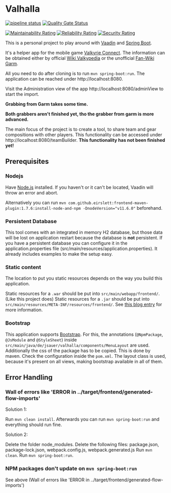 # Valhalla
[![pipeline status](https://gitlab.com/AirbornePanda/valhalla/badges/master/pipeline.svg)](https://gitlab.com/AirbornePanda/valhalla/commits/master)
[![Quality Gate Status](https://sonarcloud.io/api/project_badges/measure?project=AirbornePanda_vchelper&metric=alert_status)](https://sonarcloud.io/dashboard?id=AirbornePanda_vchelper)

[![Maintainability Rating](https://sonarcloud.io/api/project_badges/measure?project=AirbornePanda_vchelper&metric=sqale_rating)](https://sonarcloud.io/dashboard?id=AirbornePanda_vchelper)
[![Reliability Rating](https://sonarcloud.io/api/project_badges/measure?project=AirbornePanda_vchelper&metric=reliability_rating)](https://sonarcloud.io/dashboard?id=AirbornePanda_vchelper)
[![Security Rating](https://sonarcloud.io/api/project_badges/measure?project=AirbornePanda_vchelper&metric=security_rating)](https://sonarcloud.io/dashboard?id=AirbornePanda_vchelper)

This is a personal project to play around with [Vaadin](https://vaadin.com/) and [Spring Boot](https://spring.io/projects/spring-boot/).

It's a helper app for the mobile game [Valkyrie Connect](https://play.google.com/store/apps/details?id=jp.co.atm.vcon.ww&hl=en).
The information can be obtained either by official [Wiki Valkypedia](http://jam-capture-vcon-ww.ateamid.com/en/) or the unofficial [Fan-Wiki Garm](https://garm.ml/).

All you need to do after cloning is to run `mvn spring-boot:run`.
The application can be reached under http://localhost:8080.

Visit the Administration view of the app http://localhost:8080/adminView to start the import.

**Grabbing from Garm takes some time.**

**Both grabbers aren't finished yet, tho the grabber from garm is more advanced.**

The main focus of the project is to create a tool, to share team and gear compositions with other players.
This functionality can be accessed under http://localhost:8080/teamBuilder.
**This functionality has not been finished yet!**

## Prerequisites
### Nodejs
Have [Node.js](https://nodejs.org/en/) installed. If you haven't or it can't be located, Vaadin will throw an error and abort.
 
Alternatively you can run `mvn com.github.eirslett:frontend-maven-plugin:1.7.6:install-node-and-npm -DnodeVersion="v11.6.0"` beforehand.

### Persistent Database
This tool comes with an integrated in memory H2 database, but those data will be lost on application restart because the database is **not** persistent.
If you have a persistent database you can configure it in the application.properties file (src/main/resources/application.properties). It already includes examples to make the setup easy.

### Static content
The location to put you static resources depends on the way you build this application. 

Static resources for a `.war` should be put into `src/main/webapp/frontend/`. (Like this project does) 
Static resources for a `.jar` should be put into `src/main/resources/META-INF/resources/frontend/`.
See [this blog entry](https://vaadin.com/blog/vaadin-10-and-static-resources) for more information.

### Bootstrap
This application supports [Bootstrap](https://getbootstrap.com/). For this, the annotations (`@NpmPackage`, `@JsModule` and `@StyleSheet`) inside `src/main/java/de/jsauer/valhalla/components/MenuLayout` are used.
Additionally the css of the package has to be copied. This is done by maven. Check the configuration inside the `pom.xml`.
The layout class is used, because it's present on all views, making bootstrap available in all of them.

## Error Handling
### Wall of errors like 'ERROR in ../target/frontend/generated-flow-imports'

Solution 1:

Run `mvn clean install`.
Afterwards you can run `mvn spring-boot:run` and everything should run fine.

Solution 2:

Delete the folder node_modules.
Delete the following files: package.json, package-lock.json, webpack.config.js, webpack.generated.js
Run `mvn clean`.
Run `mvn spring-boot:run`.

### NPM packages don't update on `mvn spring-boot:run`
See above (Wall of errors like 'ERROR in ../target/frontend/generated-flow-imports')